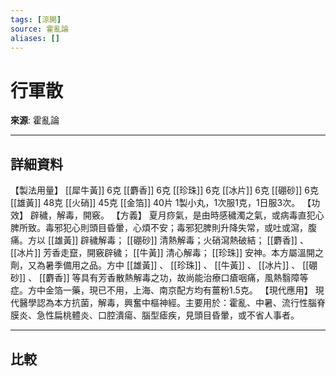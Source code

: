 ```yaml
---
tags: [涼開]
source: 霍亂論
aliases: []
---
```


# 行軍散

**來源**: 霍亂論  

---

## 詳細資料
【製法用量】 [[犀牛黃]] 6克 [[麝香]] 6克 [[珍珠]] 6克 [[冰片]] 6克 [[硼砂]] 6克 [[雄黃]] 48克 [[火硝]] 45克 [[金箔]] 40片
1製小丸，1次服1克，1日服3次。
【功效】
辟穢，解毒，開竅。
【方義】
夏月痧氣，是由時感穢濁之氣，或病毒直犯心脾所致。毒邪犯心則頭目昏暈，心煩不安；毒邪犯脾則升降失常，或吐或瀉，腹痛。方以 [[雄黃]] 辟穢解毒； [[硼砂]] 清熱解毒；火硝瀉熱破結； [[麝香]] 、 [[冰片]] 芳香走竄，開竅辟穢； [[牛黃]] 清心解毒； [[珍珠]] 安神。本方屬溫開之劑，又為暑季備用之品。方中 [[雄黃]] 、 [[珍珠]] 、 [[牛黃]] 、 [[冰片]] 、 [[硼砂]] 、 [[麝香]] 等具有芳香散熱解毒之功，故尚能治療口瘡咽痛，風熱翳障等症。方中金箔一藥，現已不用，上海、南京配方均有薑粉1.5克。
【現代應用】
現代醫學認為本方抗菌，解毒，興奮中樞神經。主要用於：霍亂、中暑、流行性腦脊膜炎、急性扁桃體炎、口腔潰瘍、腦型瘧疾，見頭目昏暈，或不省人事者。

---

## 比較
